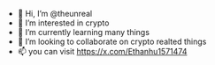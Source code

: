 - 👋 Hi, I’m @theunreal
- 👀 I’m interested in crypto 
- 🌱 I’m currently learning many things 
- 💞️ I’m looking to collaborate on crypto realted things 
- 📫 you can visit https://x.com/Ethanhu1571474



<!---
theunrea/theunrea is a ✨ special ✨ repository because its `README.md` (this file) appears on your GitHub profile.
You can click the Preview link to take a look at your changes.
--->
